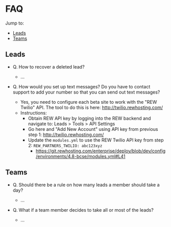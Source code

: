# FAQ

Jump to:

- [Leads](#leads)
- [Teams](#teams)

## Leads

- Q. How to recover a deleted lead?
  - ...

- Q. How would you set up text messages? Do you have to contact support to add your number so that you can send out text messages?
  - Yes, you need to configure each beta site to work with the "REW Twilio" API. The tool to do this is here: http://twilio.rewhosting.com/
  - Instructions:
    - Obtain REW API key by logging into the REW backend and navigate to: Leads > Tools > API Settings
    - Go here and "Add New Account" using API key from previous step 1: http://twilio.rewhosting.com/
    - Update the `modules.yml` to use the REW Twilio API key from step 2: `REW_PARTNERS_TWILIO: abc123xyz`
      - <a href="https://git.rewhosting.com/enterprise/deploy/blob/dev/config/environments/4.8-bcse/modules.yml#L43">https://git.rewhosting.com/enterprise/deploy/blob/dev/config/environments/4.8-bcse/modules.yml#L41</a>

## Teams

- Q. Should there be a rule on how many leads a member should take a day?
  - ...

- Q. What if a team member decides to take all or most of the leads?
  - ...